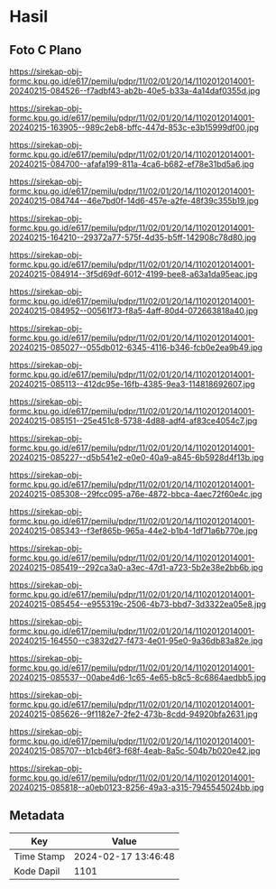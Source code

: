 # Hasil

## Foto C Plano

https://sirekap-obj-formc.kpu.go.id/e617/pemilu/pdpr/11/02/01/20/14/1102012014001-20240215-084526--f7adbf43-ab2b-40e5-b33a-4a14daf0355d.jpg

https://sirekap-obj-formc.kpu.go.id/e617/pemilu/pdpr/11/02/01/20/14/1102012014001-20240215-163905--989c2eb8-bffc-447d-853c-e3b15999df00.jpg

https://sirekap-obj-formc.kpu.go.id/e617/pemilu/pdpr/11/02/01/20/14/1102012014001-20240215-084700--afafa199-811a-4ca6-b682-ef78e31bd5a6.jpg

https://sirekap-obj-formc.kpu.go.id/e617/pemilu/pdpr/11/02/01/20/14/1102012014001-20240215-084744--46e7bd0f-14d6-457e-a2fe-48f39c355b19.jpg

https://sirekap-obj-formc.kpu.go.id/e617/pemilu/pdpr/11/02/01/20/14/1102012014001-20240215-164210--29372a77-575f-4d35-b5ff-142908c78d80.jpg

https://sirekap-obj-formc.kpu.go.id/e617/pemilu/pdpr/11/02/01/20/14/1102012014001-20240215-084914--3f5d69df-6012-4199-bee8-a63a1da95eac.jpg

https://sirekap-obj-formc.kpu.go.id/e617/pemilu/pdpr/11/02/01/20/14/1102012014001-20240215-084952--00561f73-f8a5-4aff-80d4-072663818a40.jpg

https://sirekap-obj-formc.kpu.go.id/e617/pemilu/pdpr/11/02/01/20/14/1102012014001-20240215-085027--055db012-6345-4116-b346-fcb0e2ea9b49.jpg

https://sirekap-obj-formc.kpu.go.id/e617/pemilu/pdpr/11/02/01/20/14/1102012014001-20240215-085113--412dc95e-16fb-4385-9ea3-114818692607.jpg

https://sirekap-obj-formc.kpu.go.id/e617/pemilu/pdpr/11/02/01/20/14/1102012014001-20240215-085151--25e451c8-5738-4d88-adf4-af83ce4054c7.jpg

https://sirekap-obj-formc.kpu.go.id/e617/pemilu/pdpr/11/02/01/20/14/1102012014001-20240215-085227--d5b541e2-e0e0-40a9-a845-6b5928d4f13b.jpg

https://sirekap-obj-formc.kpu.go.id/e617/pemilu/pdpr/11/02/01/20/14/1102012014001-20240215-085308--29fcc095-a76e-4872-bbca-4aec72f60e4c.jpg

https://sirekap-obj-formc.kpu.go.id/e617/pemilu/pdpr/11/02/01/20/14/1102012014001-20240215-085343--f3ef865b-965a-44e2-b1b4-1df71a6b770e.jpg

https://sirekap-obj-formc.kpu.go.id/e617/pemilu/pdpr/11/02/01/20/14/1102012014001-20240215-085419--292ca3a0-a3ec-47d1-a723-5b2e38e2bb6b.jpg

https://sirekap-obj-formc.kpu.go.id/e617/pemilu/pdpr/11/02/01/20/14/1102012014001-20240215-085454--e955319c-2506-4b73-bbd7-3d3322ea05e8.jpg

https://sirekap-obj-formc.kpu.go.id/e617/pemilu/pdpr/11/02/01/20/14/1102012014001-20240215-164550--c3832d27-f473-4e01-95e0-9a36db83a82e.jpg

https://sirekap-obj-formc.kpu.go.id/e617/pemilu/pdpr/11/02/01/20/14/1102012014001-20240215-085537--00abe4d6-1c65-4e65-b8c5-8c6864aedbb5.jpg

https://sirekap-obj-formc.kpu.go.id/e617/pemilu/pdpr/11/02/01/20/14/1102012014001-20240215-085626--9f1182e7-2fe2-473b-8cdd-94920bfa2631.jpg

https://sirekap-obj-formc.kpu.go.id/e617/pemilu/pdpr/11/02/01/20/14/1102012014001-20240215-085707--b1cb46f3-f68f-4eab-8a5c-504b7b020e42.jpg

https://sirekap-obj-formc.kpu.go.id/e617/pemilu/pdpr/11/02/01/20/14/1102012014001-20240215-085818--a0eb0123-8256-49a3-a315-7945545024bb.jpg


## Metadata

| Key        | Value               |
| ---------- | ------------------- |
| Time Stamp | 2024-02-17 13:46:48 |
| Kode Dapil | 1101                |



